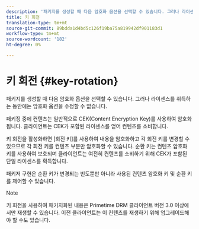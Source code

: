 ```yaml
---
description: '패키지를 생성할 때 다음 암호화 옵션을 선택할 수 있습니다. 그러나 라이센스 취득 중에는 암호화 옵션을 수정할 수 없습니다 '
title: 키 회전
translation-type: tm+mt
source-git-commit: 89bdda1d4bd5c126f19ba75a819942df901183d1
workflow-type: tm+mt
source-wordcount: '182'
ht-degree: 0%

---
```



# 키 회전 {#key-rotation}

패키지를 생성할 때 다음 암호화 옵션을 선택할 수 있습니다. 그러나 라이센스를 취득하는 동안에는 암호화 옵션을 수정할 수 없습니다.

패키징 중에 컨텐츠는 일반적으로 CEK(Content Encryption Key)를 사용하여 암호화됩니다. 클라이언트는 CEK가 포함된 라이센스를 얻어 컨텐츠를 소비합니다.

키 회전을 활성화하면 [회전 키]를 사용하여 내용을 암호화하고 각 회전 키를 변경할 수 있으므로 각 회전 키를 컨텐츠 부분만 암호화할 수 있습니다. 순환 키는 컨텐츠 암호화 키를 사용하여 보호되며 클라이언트는 여전히 컨텐츠를 소비하기 위해 CEK가 포함된 단일 라이센스를 획득합니다.

패키저 구현은 순환 키가 변경되는 빈도뿐만 아니라 사용된 컨텐츠 암호화 키 및 순환 키를 제어할 수 있습니다.

>[!NOTE]
>
>키 회전을 사용하여 패키지화된 내용은 Primetime DRM 클라이언트 버전 3.0 이상에서만 재생할 수 있습니다. 이전 클라이언트는 이 컨텐츠를 재생하기 위해 업그레이드해야 할 수도 있습니다.